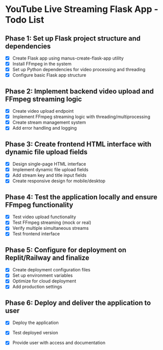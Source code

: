 # YouTube Live Streaming Flask App - Todo List

## Phase 1: Set up Flask project structure and dependencies
- [x] Create Flask app using manus-create-flask-app utility
- [x] Install FFmpeg in the system
- [x] Set up Python dependencies for video processing and threading
- [x] Configure basic Flask app structure

## Phase 2: Implement backend video upload and FFmpeg streaming logic
- [x] Create video upload endpoint
- [x] Implement FFmpeg streaming logic with threading/multiprocessing
- [x] Create stream management system
- [x] Add error handling and logging

## Phase 3: Create frontend HTML interface with dynamic file upload fields
- [x] Design single-page HTML interface
- [x] Implement dynamic file upload fields
- [x] Add stream key and title input fields
- [x] Create responsive design for mobile/desktop

## Phase 4: Test the application locally and ensure FFmpeg functionality
- [x] Test video upload functionality
- [x] Test FFmpeg streaming (mock or real)
- [x] Verify multiple simultaneous streams
- [x] Test frontend interface

## Phase 5: Configure for deployment on Replit/Railway and finalize
- [x] Create deployment configuration files
- [x] Set up environment variables
- [x] Optimize for cloud deployment
- [x] Add production settings

## Phase 6: Deploy and deliver the application to user
- [x] Deploy the application
- [x] Test deployed version
- [x] Provide user with access and documentation

